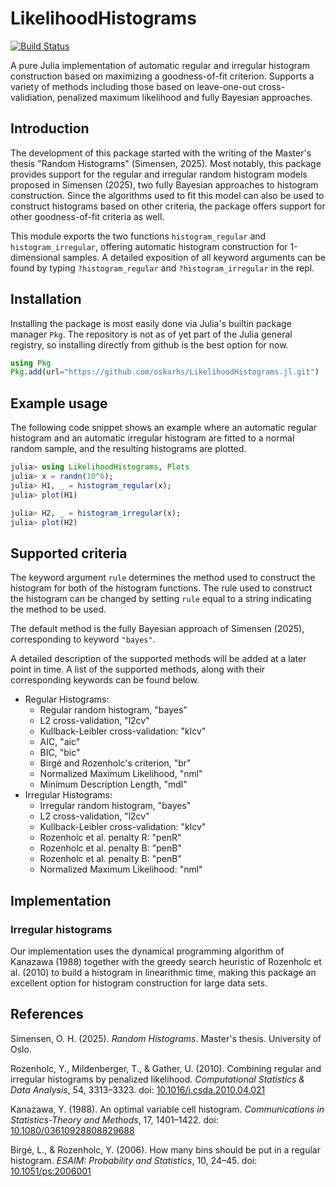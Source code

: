 # LikelihoodHistograms

[![Build Status](https://github.com/oskarhs/LikelihoodHistograms.jl/actions/workflows/CI.yml/badge.svg?branch=master)](https://github.com/oskarhs/LikelihoodHistograms.jl/actions/workflows/CI.yml?query=branch%3Amaster)

A pure Julia implementation of automatic regular and irregular histogram construction based on maximizing a goodness-of-fit criterion.
Supports a variety of methods including those based on leave-one-out cross-validiation, penalized maximum likelihood and fully Bayesian approaches.

## Introduction
The development of this package started with the writing of the Master's thesis "Random Histograms" (Simensen, 2025). Most notably, this package provides support for the regular and irregular random histogram models proposed in Simensen (2025), two fully Bayesian approaches to histogram construction. Since the algorithms used to fit this model can also be used to construct histograms based on other criteria, the package offers support for other goodness-of-fit criteria as well.

This module exports the two functions `histogram_regular` and `histogram_irregular`, offering automatic histogram construction for 1-dimensional samples. A detailed exposition of all keyword arguments can be found by typing `?histogram_regular` and `?histogram_irregular` in the repl.

## Installation
Installing the package is most easily done via Julia's builtin package manager `Pkg`. The repository is not as of yet part of the Julia general registry, so installing directly from github is the best option for now.
```julia
using Pkg
Pkg.add(url="https://github.com/oskarhs/LikelihoodHistograms.jl.git")
```

## Example usage

The following code snippet shows an example where an automatic regular histogram and an automatic irregular histogram are fitted to a normal random sample, and the resulting histograms are plotted.

```julia
julia> using LikelihoodHistograms, Plots
julia> x = randn(10^6);
julia> H1, _ = histogram_regular(x);
julia> plot(H1)

julia> H2, _ = histogram_irregular(x);
julia> plot(H2)
```

## Supported criteria

The keyword argument `rule` determines the method used to construct the histogram for both of the histogram functions. The rule used to construct the histogram can be changed by setting `rule` equal to a string indicating the method to be used.

The default method is the fully Bayesian approach of Simensen (2025), corresponding to keyword `"bayes"`.

A detailed description of the supported methods will be added at a later point in time. A list of the supported methods, along with their corresponding keywords can be found below. 

- Regular Histograms:
    - Regular random histogram, "bayes"
    - L2 cross-validation, "l2cv"
    - Kullback-Leibler cross-validation: "klcv"
    - AIC, "aic"
    - BIC, "bic"
    - Birgé and Rozenholc's criterion, "br"
    - Normalized Maximum Likelihood, "nml"
    - Minimum Description Length, "mdl"
- Irregular Histograms:
    - Irregular random histogram, "bayes"
    - L2 cross-validation, "l2cv"
    - Kullback-Leibler cross-validation: "klcv"
    - Rozenholc et al. penalty R: "penR"
    - Rozenholc et al. penalty B: "penB"
    - Rozenholc et al. penalty B: "penB"
    - Normalized Maximum Likelihood: "nml"

## Implementation

### Irregular histograms
Our implementation uses the dynamical programming algorithm of Kanazawa (1988) together with the greedy search heuristic of Rozenholc et al. (2010) to build a histogram in linearithmic time, making this package an excellent option for histogram construction for large data sets.

## References
Simensen, O. H. (2025). _Random Histograms_. Master's thesis. University of Oslo.

Rozenholc, Y., Mildenberger, T., & Gather, U. (2010). Combining regular and irregular histograms by penalized likelihood. _Computational Statistics & Data Analysis_, 54, 3313–3323. doi: [10.1016/j.csda.2010.04.021](doi.org/10.1016/j.csda.2010.04.021)

Kanazawa, Y. (1988). An optimal variable cell histogram. _Communications in Statistics-Theory and Methods_, 17, 1401–1422. doi: [10.1080/03610928808829688](doi.org/10.1080/03610928808829688)

Birgé, L., & Rozenholc, Y. (2006). How many bins should be put in a regular histogram. _ESAIM: Probability and Statistics_, 10, 24–45. doi: [10.1051/ps:2006001](doi.org/10.1051/ps:2006001)